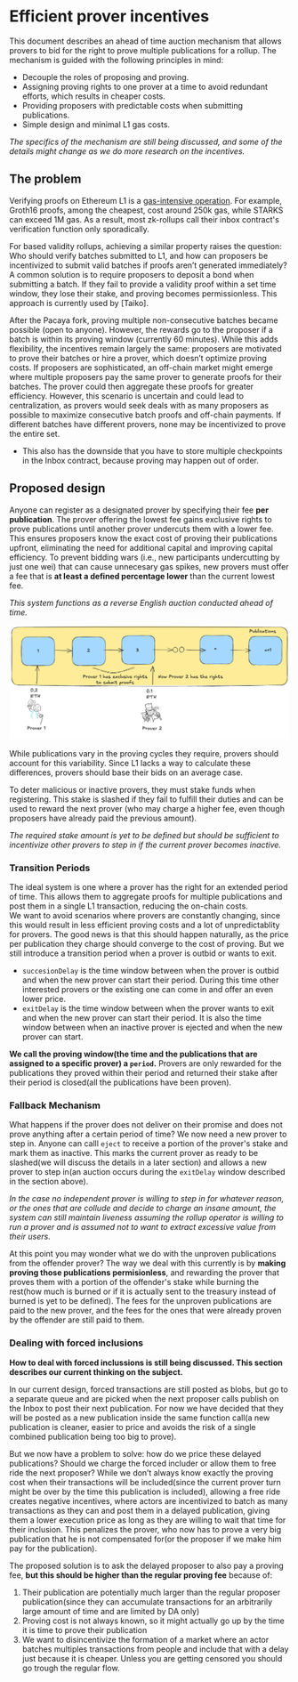 # Efficient prover incentives

This document describes an ahead of time auction mechanism that allows provers to bid for the right to prove multiple publications for a rollup. The mechanism is guided with the following principles in mind:

- Decouple the roles of proposing and proving.
- Assigning proving rights to one prover at a time to avoid redundant efforts, which results in cheaper costs.
- Providing proposers with predictable costs when submitting publications.
- Simple design and minimal L1 gas costs.

*The specifics of the mechanism are still being discussed, and some of the details might change as we do more research on the incentives.*

## The problem

Verifying proofs on Ethereum L1 is a [gas-intensive operation](https://docs.alignedlayer.com/#why-are-we-building-aligned). For example, Groth16 proofs, among the cheapest, cost around 250k gas, while STARKS can exceed 1M gas. As a result, most zk-rollups call their inbox contract's verification function only sporadically.

For based validity rollups, achieving a similar property raises the question: Who should verify batches submitted to L1, and how can proposers be incentivized to submit valid batches if proofs aren’t generated immediately? A common solution is to require proposers to deposit a bond when submitting a batch. If they fail to provide a validity proof within a set time window, they lose their stake, and proving becomes permissionless. This approach is currently used by [Taiko].

After the Pacaya fork, proving multiple non-consecutive batches became possible (open to anyone). However, the rewards go to the proposer if a batch is within its proving window (currently 60 minutes). While this adds flexibility, the incentives remain largely the same: proposers are motivated to prove their batches or hire a prover, which doesn’t optimize proving costs.
If proposers are sophisticated, an off-chain market might emerge where multiple proposers pay the same prover to generate proofs for their batches. The prover could then aggregate these proofs for greater efficiency. However, this scenario is uncertain and could lead to centralization, as provers would seek deals with as many proposers as possible to maximize consecutive batch proofs and off-chain payments. If different batches have different provers, none may be incentivized to prove the entire set.

- This also has the downside that you have to store multiple checkpoints in the Inbox contract, because proving may happen out of order.

## Proposed design

Anyone can register as a designated prover by specifying their fee **per publication**. The prover offering the lowest fee gains exclusive rights to prove publications until another prover undercuts them with a lower fee. This ensures proposers know the exact cost of proving their publications upfront, eliminating the need for additional capital and improving capital efficiency.
To prevent bidding wars (i.e., new participants undercutting by just one wei) that can cause unnecesary gas spikes, new provers must offer a fee that is **at least a defined percentage lower** than the current lowest fee.

*This system functions as a reverse English auction conducted ahead of time.*

![Prover auction](./images/prover-market.png)

While publications vary in the proving cycles they require, provers should account for this variability. Since L1 lacks a way to calculate these differences, provers should base their bids on an average case.

To deter malicious or inactive provers, they must stake funds when registering. This stake is slashed if they fail to fulfill their duties and can be used to reward the next prover (who may charge a higher fee, even though proposers have already paid the previous amount).

*The required stake amount is yet to be defined but should be sufficient to incentivize other provers to step in if the current prover becomes inactive.*

### Transition Periods

The ideal system is one where a prover has the right for an extended period of time. This allows them to aggregate proofs for multiple publications and post them in a single L1 transaction, reducing the on-chain costs.  
We want to avoid scenarios where provers are constantly changing, since this would result in less efficient proving costs and a lot of unpredictablity for provers. The good news is that this should happen naturally, as the price per publication they charge should converge to the cost of proving. But we still introduce a transition period when a prover is outbid or wants to exit.

- `succesionDelay` is the time window between when the prover is outbid and when the new prover can start their period. During this time other interested provers or the existing one can come in and offer an even lower price.
- `exitDelay` is the time window between when the prover wants to exit and when the new prover can start their period. It is also the time window between when an inactive prover is ejected and when the new prover can start.

**We call the proving window(the time and the publications that are assigned to a specific prover) a `period`.**
Provers are only rewarded for the publications they proved within their period and returned their stake after their period is closed(all the publications have been proven).

### Fallback Mechanism

What happens if the prover does not deliver on their promise and does not prove anything after a certain period of time? We now need a new prover to step in. Anyone can calll `eject` to receive a portion of the prover's stake and mark them as inactive. This marks the current prover as ready to be slashed(we will discuss the details in a later section) and allows a new prover to step in(an auction occurs during the `exitDelay` window described in the section above).

*In the case no independent prover is willing to step in for whatever reason, or the ones that are collude and decide to charge an insane amount, the system can still maintain liveness assuming the rollup operator is willing to run a prover and is assumed not to want to extract excessive value from their users.*

At this point you may wonder what we do with the unproven publications from the offender prover? The way we deal with this currently is by **making proving those publications permisionless**, and rewarding the prover that proves them with a portion of the offender's stake while burning the rest(how much is burned or if it is actually sent to the treasury instead of burned is yet to be defined). The fees for the unproven publications are paid to the new prover, and the fees for the ones that were already proven by the offender are still paid to them.

### Dealing with forced inclusions

**How to deal with forced inclussions is still being discussed. This section describes our current thinking on the subject.**

In our current design, forced transactions are still posted as blobs, but go to a separate queue and are picked when the next proposer calls publish on the Inbox to post their next publication. For now we have decided that they will be posted as a new publication inside the same function call(a new publication is cleaner, easier to price and avoids the risk of a single combined publication being too big to prove).

But we now have a problem to solve: how do we price these delayed publications? Should we charge the forced includer or allow them to free ride the next proposer?
While we don’t always know exactly the proving cost when their transactions will be included(since the current prover turn might be over by the time this publication is included), allowing a free ride creates negative incentives, where actors are incentivized to batch as many transactions as they can and post them in a delayed publication, giving them a lower execution price as long as they are willing to wait that time for their inclusion. This penalizes the prover, who now has to prove a very big publication that he is not compensated for(or the proposer if we make him pay for the publication).

The proposed solution is to ask the delayed proposer to also pay a proving fee, **but this should be higher than the regular proving fee** because of:

1. Their publication are potentially much larger than the regular proposer publication(since they can accumulate transactions for an arbitrarily large amount of time and are limited by DA only)
2. Proving cost is not always known, so it might actually go up by the time it is time to prove their publication
3. We want to disincentivize the formation of a market where an actor batches multiples transactions from people and include that with a delay just because it is cheaper. Unless you are getting censored you should go trough the regular flow.
